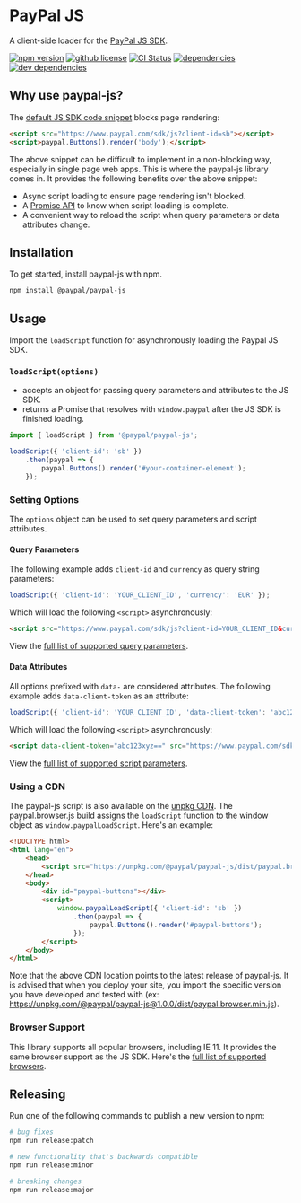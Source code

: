 # PayPal JS

A client-side loader for the [PayPal JS SDK](https://developer.paypal.com/docs/business/javascript-sdk/javascript-sdk-reference/).

<a href="https://www.npmjs.com/package/@paypal/paypal-js"><img src="https://img.shields.io/npm/v/@paypal/paypal-js?style=flat-square" alt="npm version"></a>
<a href="https://github.com/paypal/paypal-js/blob/main/LICENSE.txt"><img src="https://img.shields.io/npm/l/@paypal/paypal-js?style=flat-square" alt="github license"></a>
<a href="https://github.com/paypal/paypal-js/actions?query=workflow%3ACI"><img src="https://github.com/paypal/paypal-js/workflows/CI/badge.svg" alt="CI Status"></a>
<a href="https://david-dm.org/paypal/paypal-js"><img src="https://img.shields.io/david/paypal/paypal-js?style=flat-square" alt="dependencies"></a>
<a href="https://david-dm.org/paypal/paypal-js?type=dev"><img src="https://img.shields.io/david/dev/paypal/paypal-js?style=flat-square" alt="dev dependencies"></a>

## Why use paypal-js?

The [default JS SDK code snippet](https://developer.paypal.com/docs/business/checkout/set-up-standard-payments/#sample-javascript-sdk-code) blocks page rendering:

```html
<script src="https://www.paypal.com/sdk/js?client-id=sb"></script>
<script>paypal.Buttons().render('body');</script>
```

The above snippet can be difficult to implement in a non-blocking way, especially in single page web apps. This is where the paypal-js library comes in. It provides the following benefits over the above snippet:

- Async script loading to ensure page rendering isn't blocked.
- A [Promise API](https://developer.mozilla.org/en-US/docs/Web/JavaScript/Reference/Global_Objects/Promise) to know when script loading is complete.
- A convenient way to reload the script when query parameters or data attributes change.

## Installation

To get started, install paypal-js with npm.

```sh
npm install @paypal/paypal-js
```

## Usage

Import the `loadScript` function for asynchronously loading the Paypal JS SDK.

### `loadScript(options)`
- accepts an object for passing query parameters and attributes to the JS SDK.
- returns a Promise that resolves with `window.paypal` after the JS SDK is finished loading.

```js
import { loadScript } from '@paypal/paypal-js';

loadScript({ 'client-id': 'sb' })
    .then(paypal => {
        paypal.Buttons().render('#your-container-element');
    });
```

### Setting Options

The `options` object can be used to set query parameters and script attributes.

#### Query Parameters

The following example adds `client-id` and `currency` as query string parameters:

```js
loadScript({ 'client-id': 'YOUR_CLIENT_ID', 'currency': 'EUR' });
```

Which will load the following `<script>` asynchronously:

```html
<script src="https://www.paypal.com/sdk/js?client-id=YOUR_CLIENT_ID&currency=EUR"></script>
```

View the [full list of supported query parameters](https://developer.paypal.com/docs/business/javascript-sdk/javascript-sdk-configuration/#query-parameters).

#### Data Attributes

All options prefixed with `data-` are considered attributes. The following example adds `data-client-token` as an attribute:
```js
loadScript({ 'client-id': 'YOUR_CLIENT_ID', 'data-client-token': 'abc123xyz==' });
```

Which will load the following `<script>` asynchronously:

```html
<script data-client-token="abc123xyz==" src="https://www.paypal.com/sdk/js?client-id=YOUR_CLIENT_ID"></script>
```

View the [full list of supported script parameters](https://developer.paypal.com/docs/business/javascript-sdk/javascript-sdk-configuration/#script-parameters).

### Using a CDN

The paypal-js script is also available on the [unpkg CDN](https://unpkg.com/). The paypal.browser.js build assigns the `loadScript` function to the window object as `window.paypalLoadScript`. Here's an example:

```html
<!DOCTYPE html>
<html lang="en">
    <head>
        <script src="https://unpkg.com/@paypal/paypal-js/dist/paypal.browser.min.js"></script>
    </head>
    <body>
        <div id="paypal-buttons"></div>
        <script>
            window.paypalLoadScript({ 'client-id': 'sb' })
                .then(paypal => {
                    paypal.Buttons().render('#paypal-buttons');
                });
        </script>
    </body>
</html>
```

Note that the above CDN location points to the latest release of paypal-js. It is advised that when you deploy your site, you import the specific version you have developed and tested with (ex: https://unpkg.com/@paypal/paypal-js@1.0.0/dist/paypal.browser.min.js).

### Browser Support

This library supports all popular browsers, including IE 11. It provides the same browser support as the JS SDK. Here's the [full list of supported browsers](https://developer.paypal.com/docs/business/checkout/reference/browser-support/#supported-browsers-by-platform).

## Releasing

Run one of the following commands to publish a new version to npm:

```bash
# bug fixes
npm run release:patch

# new functionality that's backwards compatible
npm run release:minor

# breaking changes
npm run release:major
```
